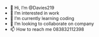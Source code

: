 - 👋 Hi, I’m @Davies219
- 👀 I’m interested in work
- 🌱 I’m currently learning coding
- 💞️ I’m looking to collaborate on company
- 📫 How to reach me 083832112398

<!---
Davies219/Davies219 is a ✨ special ✨ repository because its `README.md` (this file) appears on your GitHub profile.
You can click the Preview link to take a look at your changes.
--->

